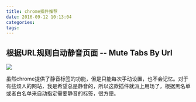 ```yaml
---
title: chrome插件推荐
date: 2016-09-12 10:13:04
categories:
tags:
---
```


<!-- more -->

## 根据URL规则自动静音页面 -- Mute Tabs By Url

![](/img/tools/mute-tab-by-url.png)

虽然chrome提供了静音标签的功能，但是只能每次手动设置，也不会记忆。对于有些烦人的网站，我是希望总是静音的，所以这款插件就派上用场了，根据黑名单或者白名单来自动指定需要静音的标签，很方便。